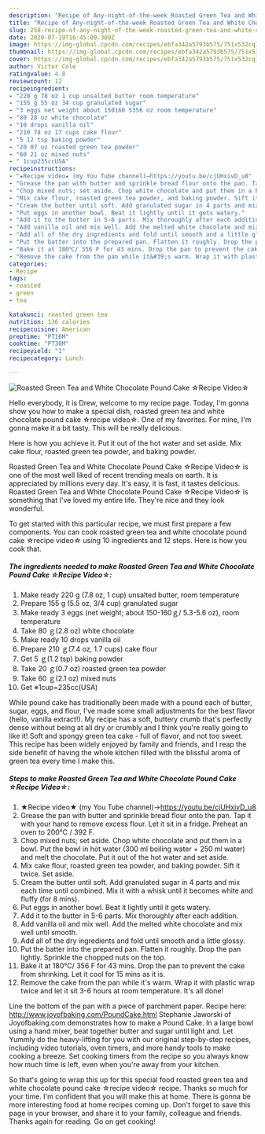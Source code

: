 ```yaml
---
description: "Recipe of Any-night-of-the-week Roasted Green Tea and White Chocolate Pound Cake ☆Recipe Video☆"
title: "Recipe of Any-night-of-the-week Roasted Green Tea and White Chocolate Pound Cake ☆Recipe Video☆"
slug: 258-recipe-of-any-night-of-the-week-roasted-green-tea-and-white-chocolate-pound-cake-recipe-video
date: 2020-07-19T16:45:09.309Z
image: https://img-global.cpcdn.com/recipes/ebfa342a5793b575/751x532cq70/roasted-green-tea-and-white-chocolate-pound-cake-☆recipe-video☆-recipe-main-photo.jpg
thumbnail: https://img-global.cpcdn.com/recipes/ebfa342a5793b575/751x532cq70/roasted-green-tea-and-white-chocolate-pound-cake-☆recipe-video☆-recipe-main-photo.jpg
cover: https://img-global.cpcdn.com/recipes/ebfa342a5793b575/751x532cq70/roasted-green-tea-and-white-chocolate-pound-cake-☆recipe-video☆-recipe-main-photo.jpg
author: Victor Cole
ratingvalue: 4.8
reviewcount: 12
recipeingredient:
- "220 g 78 oz 1 cup unsalted butter room temperature"
- "155 g 55 oz 34 cup granulated sugar"
- "3 eggs net weight about 150160 5356 oz room temperature"
- "80 28 oz white chocolate"
- "10 drops vanilla oil"
- "210 74 oz 17 cups cake flour"
- "5 12 tsp baking powder"
- "20 07 oz roasted green tea powder"
- "60 21 oz mixed nuts"
- " 1cup235ccUSA"
recipeinstructions:
- "★Recipe video★ (my You Tube channel)→https://youtu.be/cjUHxivD_u8"
- "Grease the pan with butter and sprinkle bread flour onto the pan. Tap it with your hand to remove excess flour. Let it sit in a fridge. Preheat an oven to 200℃ / 392 F."
- "Chop mixed nuts; set aside. Chop white chocolate and put them in a bowl. Put the bowl in hot water (300 ml boiling water + 250 ml water) and melt the chocolate. Put it out of the hot water and set aside."
- "Mix cake flour, roasted green tea powder, and baking powder. Sift it twice. Set aside."
- "Cream the butter until soft. Add granulated sugar in 4 parts and mix each time until combined. Mix it with a whisk until it becomes white and fluffy (for 8 mins)."
- "Put eggs in another bowl. Beat it lightly until it gets watery."
- "Add it to the butter in 5-6 parts. Mix thoroughly after each addition."
- "Add vanilla oil and mix well. Add the melted white chocolate and mix well until smooth."
- "Add all of the dry ingredients and fold until smooth and a little glossy."
- "Put the batter into the prepared pan. Flatten it roughly. Drop the pan lightly. Sprinkle the chopped nuts on the top."
- "Bake it at 180℃/ 356 F for 43 mins. Drop the pan to prevent the cake from shrinking. Let it cool for 15 mins as it is."
- "Remove the cake from the pan while it&#39;s warm. Wrap it with plastic wrap twice and let it sit 3-6 hours at room temperature. It&#39;s all done!"
categories:
- Recipe
tags:
- roasted
- green
- tea

katakunci: roasted green tea 
nutrition: 136 calories
recipecuisine: American
preptime: "PT16M"
cooktime: "PT30M"
recipeyield: "1"
recipecategory: Lunch

---
```



![Roasted Green Tea and White Chocolate Pound Cake ☆Recipe Video☆](https://img-global.cpcdn.com/recipes/ebfa342a5793b575/751x532cq70/roasted-green-tea-and-white-chocolate-pound-cake-☆recipe-video☆-recipe-main-photo.jpg)

Hello everybody, it is Drew, welcome to my recipe page. Today, I'm gonna show you how to make a special dish, roasted green tea and white chocolate pound cake ☆recipe video☆. One of my favorites. For mine, I'm gonna make it a bit tasty. This will be really delicious.

Here is how you achieve it. Put it out of the hot water and set aside. Mix cake flour, roasted green tea powder, and baking powder.

Roasted Green Tea and White Chocolate Pound Cake ☆Recipe Video☆ is one of the most well liked of recent trending meals on earth. It is appreciated by millions every day. It's easy, it is fast, it tastes delicious. Roasted Green Tea and White Chocolate Pound Cake ☆Recipe Video☆ is something that I've loved my entire life. They're nice and they look wonderful.


To get started with this particular recipe, we must first prepare a few components. You can cook roasted green tea and white chocolate pound cake ☆recipe video☆ using 10 ingredients and 12 steps. Here is how you cook that.

<!--inarticleads1-->

##### The ingredients needed to make Roasted Green Tea and White Chocolate Pound Cake ☆Recipe Video☆:

1. Make ready 220 g (7.8 oz, 1 cup) unsalted butter, room temperature
1. Prepare 155 g (5.5 oz, 3/4 cup) granulated sugar
1. Make ready 3 eggs (net weight; about 150-160ｇ/ 5.3-5.6 oz), room temperature
1. Take 80 ｇ(2.8 oz) white chocolate
1. Make ready 10 drops vanilla oil
1. Prepare 210 ｇ(7.4 oz, 1.7 cups) cake flour
1. Get 5 ｇ(1.2 tsp) baking powder
1. Take 20 ｇ(0.7 oz) roasted green tea powder
1. Take 60 ｇ(2.1 oz) mixed nuts
1. Get  ※1cup=235cc(USA)


While pound cake has traditionally been made with a pound each of butter, sugar, eggs, and flour, I&#39;ve made some small adjustments for the best flavor (hello, vanilla extract!). My recipe has a soft, buttery crumb that&#39;s perfectly dense without being at all dry or crumbly and I think you&#39;re really going to like it! Soft and spongy green tea cake - full of flavor, and not too sweet. This recipe has been widely enjoyed by family and friends, and I reap the side benefit of having the whole kitchen filled with the blissful aroma of green tea every time I make this. 

<!--inarticleads2-->

##### Steps to make Roasted Green Tea and White Chocolate Pound Cake ☆Recipe Video☆:

1. ★Recipe video★ (my You Tube channel)→https://youtu.be/cjUHxivD_u8
1. Grease the pan with butter and sprinkle bread flour onto the pan. Tap it with your hand to remove excess flour. Let it sit in a fridge. Preheat an oven to 200℃ / 392 F.
1. Chop mixed nuts; set aside. Chop white chocolate and put them in a bowl. Put the bowl in hot water (300 ml boiling water + 250 ml water) and melt the chocolate. Put it out of the hot water and set aside.
1. Mix cake flour, roasted green tea powder, and baking powder. Sift it twice. Set aside.
1. Cream the butter until soft. Add granulated sugar in 4 parts and mix each time until combined. Mix it with a whisk until it becomes white and fluffy (for 8 mins).
1. Put eggs in another bowl. Beat it lightly until it gets watery.
1. Add it to the butter in 5-6 parts. Mix thoroughly after each addition.
1. Add vanilla oil and mix well. Add the melted white chocolate and mix well until smooth.
1. Add all of the dry ingredients and fold until smooth and a little glossy.
1. Put the batter into the prepared pan. Flatten it roughly. Drop the pan lightly. Sprinkle the chopped nuts on the top.
1. Bake it at 180℃/ 356 F for 43 mins. Drop the pan to prevent the cake from shrinking. Let it cool for 15 mins as it is.
1. Remove the cake from the pan while it&#39;s warm. Wrap it with plastic wrap twice and let it sit 3-6 hours at room temperature. It&#39;s all done!


Line the bottom of the pan with a piece of parchment paper. Recipe here: http://www.joyofbaking.com/PoundCake.html Stephanie Jaworski of Joyofbaking.com demonstrates how to make a Pound Cake. In a large bowl using a hand mixer, beat together butter and sugar until light and. Let Yummly do the heavy-lifting for you with our original step-by-step recipes, including video tutorials, oven timers, and more handy tools to make cooking a breeze. Set cooking timers from the recipe so you always know how much time is left, even when you&#39;re away from your kitchen. 

So that's going to wrap this up for this special food roasted green tea and white chocolate pound cake ☆recipe video☆ recipe. Thanks so much for your time. I'm confident that you will make this at home. There is gonna be more interesting food at home recipes coming up. Don't forget to save this page in your browser, and share it to your family, colleague and friends. Thanks again for reading. Go on get cooking!
